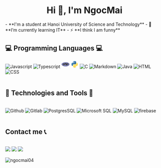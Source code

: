 <h1 align="center">Hi 👋, I'm NgocMai</h1>
- **I'm a student at Hanoi University of Science and Technology**
- 🌱 **I’m currently learning IT**
- ⚡ **I think I am funny**

<h2 align="left">💻 Programming Languages 💻</h2>
<div align="left">
    <div>
        <img src="https://img.shields.io/badge/JavaScript-F7DF1E?style=for-the-badge&logo=javascript&logoColor=black" alt="Javascript" height="25"/>
        <img src="https://img.shields.io/badge/TypeScript-007ACC?style=for-the-badge&logo=typescript&logoColor=white" alt="Typescript" height="25"/>
        <img src="https://raw.githubusercontent.com/devicons/devicon/master/icons/php/php-original.svg" alt="php" width="25" height="25"/> 
        <img src="https://raw.githubusercontent.com/devicons/devicon/master/icons/python/python-original.svg" alt="python" width="25" height="25"/>
       <img src="https://img.shields.io/badge/C-00599C?style=for-the-badge&logo=c&logoColor=white" alt="C" height="25" />
        <img src="https://img.shields.io/badge/markdown-%23000000.svg?style=for-the-badge&logo=markdown&logoColor=white" alt="Markdown" height="25" />
        <img src="https://img.shields.io/badge/java-%23ED8B00.svg?style=for-the-badge&logo=java&logoColor=white" alt="Java" height="25" />
        <img src="https://img.shields.io/badge/HTML5-E34F26?style=for-the-badge&logo=html5&logoColor=white" alt="HTML" height="25" />
        <img src="https://img.shields.io/badge/CSS3-1572B6?style=for-the-badge&logo=css3&logoColor=white" alt="CSS" height="25" />
    </div>
</div>



<br>
<h2 align="left">🧰 Technologies and Tools 🧰</h2>
<br>
<div align="left">
    <div>
        <img src="https://img.shields.io/badge/github-%23121011.svg?style=for-the-badge&logo=github&logoColor=white" alt="Github" height="25" />
        <img src="https://img.shields.io/badge/GitLab-330F63?style=for-the-badge&logo=gitlab&logoColor=white" alt="Gitlab" height="25" />
        <img src="https://img.shields.io/badge/PostgreSQL-316192?style=for-the-badge&logo=postgresql&logoColor=white" alt="PostgresSQL" height="25" />
        <img src="https://img.shields.io/badge/Microsoft%20SQL%20Sever-CC2927?style=for-the-badge&logo=microsoft%20sql%20server&logoColor=white" alt="Microsoft SQL" height="25" />
        <img src="https://img.shields.io/badge/mysql-%2300f.svg?style=for-the-badge&logo=mysql&logoColor=white" alt="MySQL" height="25" />
        <img src="https://www.vectorlogo.zone/logos/firebase/firebase-icon.svg" alt="firebase" width="25" height="25"/>
    </div>
    
</div>
<br>



<h2 align="left">Contact me 📞</h2>
<br>
<div align="left">
    <a href="https://www.facebook.com/profile.php?id=100017215147139" target="top"><img src="https://img.shields.io/badge/Facebook-%231877F2.svg?style=for-the-badge&logo=Facebook&logoColor=white"></a>
    <a href="mailto:truonngocmai3@gmail.com" target="blank"><img src="https://img.shields.io/badge/Gmail-D14836?style=for-the-badge&logo=gmail&logoColor=white"></a>
    <a href="https://github.com/ngocmai04/" target="top"><img src="https://img.shields.io/badge/GitHub-100000?style=for-the-badge&logo=github&logoColor=white"></a>
</div>
<p><img align="center" src="https://github-readme-streak-stats.herokuapp.com/?user=ngocmai04&" alt="ngocmai04" /></p>
